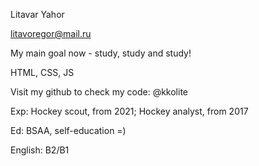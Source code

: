 Litavar Yahor

litavoregor@mail.ru

My main goal now - study, study and study!

HTML, CSS, JS

Visit my github to check my code: @kkolite

Exp: Hockey scout, from 2021; Hockey analyst, from 2017

Ed: BSAA, self-education =)

English: B2/B1
